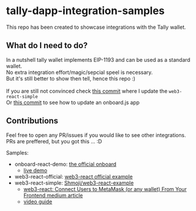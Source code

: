 # tally-dapp-integration-samples

This repo has been created to showcase integrations with the Tally wallet.

## What do I need to do?

In a nutshell tally wallet implements EIP-1193 and can be used as a standard wallet.\
No extra integration effort/magic/sepcial speel is necessary.\
But it's still better to show then tell, hence this repo :)\
\
If you are still not convinced check [this commit](https://github.com/tallycash/tally-dapp-integration-samples/commit/c254d032e02b2c0984f5b9d3cae442d41a75a207) where I update the `web3-react-simple`\
Or [this commit](https://github.com/tallycash/tally-dapp-integration-samples/commit/fe80e4d68d49268f0165c13661951880697b5bc0) to see how to update an onboard.js app

## Contributions

Feel free to open any PR/issues if you would like to see other integrations.\
PRs are preffered, but you got this ... :D

Samples:

- onboard-react-demo: [the official onboard](https://github.com/blocknative/react-demo)
  - [live demo](https://reactdemo.blocknative.com/)
- web3-react-official: [web3-react official example](https://github.com/NoahZinsmeister/web3-react/tree/v6/example)
- web3-react-simple: [Shmoji/web3-react-example](https://github.com/Shmoji/web3-react-example)
  - [web3-react: Connect Users to MetaMask (or any wallet) From Your Frontend medium article](https://medium.com/coinmonks/web3-react-connect-users-to-metamask-or-any-wallet-from-your-frontend-241fd538ed39)
  - [video guide](https://www.youtube.com/watch?v=DCA53Go5ON8&ab_channel=ShmojiCodes)
